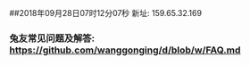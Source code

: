 ##2018年09月28日07时12分07秒 新址: 159.65.32.169
### 兔友常见问题及解答: https://github.com/wanggonging/d/blob/w/FAQ.md
